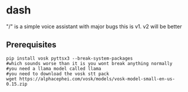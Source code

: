 # dash
"/" is a simple voice assistant with major bugs this is v1. v2 will be better

## Prerequisites
```
pip install vosk pyttsx3 --break-system-packages
#which sounds worse than it is you wont break anything normally
#you need a llama model called llama
#you need to download the vosk stt pack
wget https://alphacephei.com/vosk/models/vosk-model-small-en-us-0.15.zip
```
